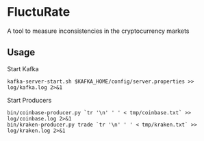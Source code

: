 # FluctuRate

A tool to measure inconsistencies in the cryptocurrency markets

## Usage

Start Kafka
```
kafka-server-start.sh $KAFKA_HOME/config/server.properties >> log/kafka.log 2>&1
```

Start Producers
```
bin/coinbase-producer.py `tr '\n' ' ' < tmp/coinbase.txt` >> log/coinbase.log 2>&1
bin/kraken-producer.py trade `tr '\n' ' ' < tmp/kraken.txt` >> log/kraken.log 2>&1
```

